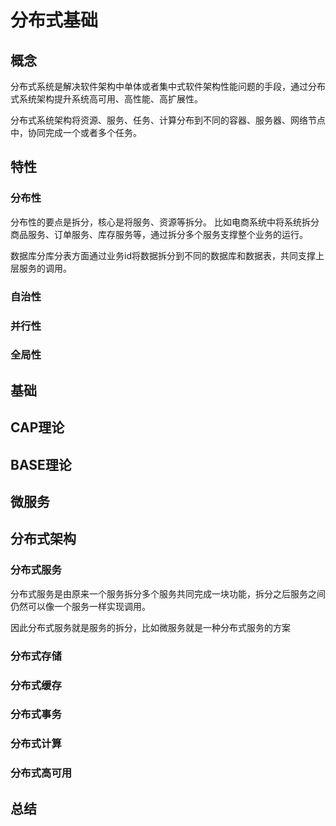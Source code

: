 # 分布式基础





## 概念
分布式系统是解决软件架构中单体或者集中式软件架构性能问题的手段，通过分布式系统架构提升系统高可用、高性能、高扩展性。

分布式系统架构将资源、服务、任务、计算分布到不同的容器、服务器、网络节点中，协同完成一个或者多个任务。

## 特性
### 分布性
分布性的要点是拆分，核心是将服务、资源等拆分。
比如电商系统中将系统拆分商品服务、订单服务、库存服务等，通过拆分多个服务支撑整个业务的运行。

数据库分库分表方面通过业务id将数据拆分到不同的数据库和数据表，共同支撑上层服务的调用。

### 自治性


### 并行性


### 全局性

## 基础

## CAP理论


## BASE理论


## 微服务


## 分布式架构


### 分布式服务
分布式服务是由原来一个服务拆分多个服务共同完成一块功能，拆分之后服务之间仍然可以像一个服务一样实现调用。

因此分布式服务就是服务的拆分，比如微服务就是一种分布式服务的方案


### 分布式存储

### 分布式缓存

### 分布式事务


### 分布式计算


### 分布式高可用


## 总结



